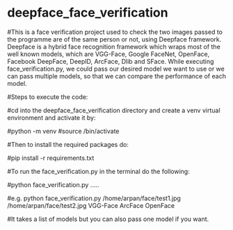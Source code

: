 # deepface_face_verification

#This is a face verification project used to check the two images passed to the programme are of the same person or not, using Deepface framework. Deepface is a hybrid face recognition framework which wraps most of the well known models, which are VGG-Face, Google FaceNet, OpenFace, Facebook DeepFace, DeepID, ArcFace, Dlib and SFace. While executing face_verification.py, we could pass our desired model we want to use or we can pass multiple models, so that we can compare the performance of each model.


#Steps to execute the code:

#cd into the deepface_face_verification directory and create a venv virtual environment and activate it by:

#python -m venv <virtual environment name>
#source <virtual environment name>/bin/activate

#Then to install the required packages do:

#pip install -r requirements.txt

#To run the face_verification.py in the terminal do the following:

#python face_verification.py <path to first image> <path to second image> <model> <model> ..... <model>

#e.g. python face_verification.py /home/arpan/face/test1.jpg /home/arpan/face/test2.jpg VGG-Face ArcFace OpenFace

#It takes a list of models but you can also pass one model if you want.

